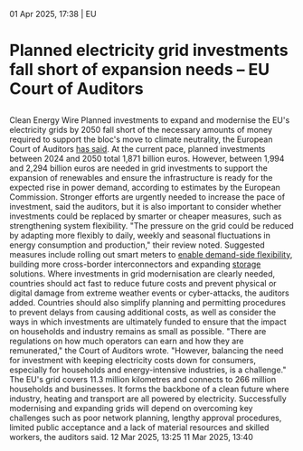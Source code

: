 01 Apr 2025, 17:38
| 
EU
# Planned electricity grid investments fall short of expansion needs – EU Court of Auditors
## 
Clean Energy Wire
Planned investments to expand and modernise the EU's electricity grids by 2050 fall short of the necessary amounts of money required to support the bloc's move to climate neutrality, the European Court of Auditors [has said](https://www.eca.europa.eu/en/news/NEWS-RV-2025-01). At the current pace, planned investments between 2024 and 2050 total 1,871 billion euros. However, between 1,994 and 2,294 billion euros are needed in grid investments to support the expansion of renewables and ensure the infrastructure is ready for the expected rise in power demand, according to estimates by the European Commission.
Stronger efforts are urgently needed to increase the pace of investment, said the auditors, but it is also important to consider whether investments could be replaced by smarter or cheaper measures, such as strengthening system flexibility. "The pressure on the grid could be reduced by adapting more flexibly to daily, weekly and seasonal fluctuations in energy consumption and production," their review noted. Suggested measures include rolling out smart meters to [enable demand-side flexibility](https://www.cleanenergywire.org/factsheets/qa-what-are-dynamic-electricity-tariffs-and-why-are-they-central-energy-transition), building more cross-border interconnectors and expanding [storage](https://www.cleanenergywire.org/glossary/letter_s#storage) solutions.
Where investments in grid modernisation are clearly needed, countries should act fast to reduce future costs and prevent physical or digital damage from extreme weather events or cyber-attacks, the auditors added. Countries should also simplify planning and permitting procedures to prevent delays from causing additional costs, as well as consider the ways in which investments are ultimately funded to ensure that the impact on households and industry remains as small as possible. "There are regulations on how much operators can earn and how they are remunerated," the Court of Auditors wrote. "However, balancing the need for investment with keeping electricity costs down for consumers, especially for households and energy-intensive industries, is a challenge."
The EU's grid covers 11.3 million kilometres and connects to 266 million households and businesses. It forms the backbone of a clean future where industry, heating and transport are all powered by electricity. Successfully modernising and expanding grids will depend on overcoming key challenges such as poor network planning, lengthy approval procedures, limited public acceptance and a lack of material resources and skilled workers, the auditors said.
12 Mar 2025, 13:25
11 Mar 2025, 13:40